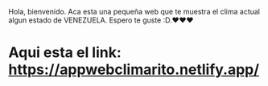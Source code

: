 Hola, bienvenido. Aca esta una pequeña web que te muestra el clima actual algun estado de VENEZUELA. Espero te guste :D.❤❤❤
# Aqui esta el link: https://appwebclimarito.netlify.app/ 
